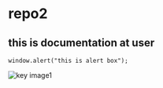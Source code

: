 # repo2
## this is documentation at user
```
window.alert("this is alert box");
```

![key image1](https://user-images.githubusercontent.com/95132299/143728840-b2772032-d8cd-4485-926d-c1d72c5dcaa0.jpg)
